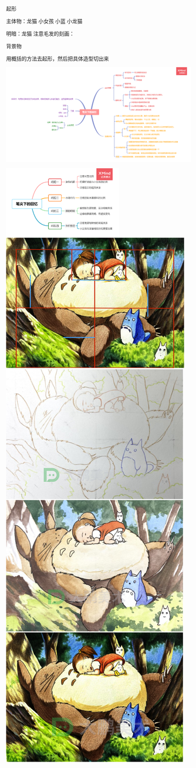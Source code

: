 起形

主体物：龙猫 小女孩 小蓝 小龙猫

明暗：龙猫   注意毛发的刻画：

背景物

用概括的方法去起形，然后把具体造型切出来

![](.\imgs\笔尖下的回忆\作画步骤.png)

<img src=".\imgs\笔尖下的回忆\点评导图.png" style="zoom:30%;" />

<img src=".\imgs\笔尖下的回忆\辅助线.png" style="zoom:75%;" />

<img src=".\imgs\笔尖下的回忆\彩铅描边.jpg" style="zoom:67%;" />

<img src=".\imgs\笔尖下的回忆\作品图.jpg" style="zoom:67%;" />

<img src=".\imgs\笔尖下的回忆\龙猫案例图水印.jpg" style="zoom:67%;" />